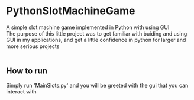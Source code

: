 # PythonSlotMachineGame
A simple slot machine game implemented in Python with using GUI </br>
The purpose of this little project was to get familiar with buiding and using GUI in my applications, and get a little confidence in python for larger and more serious projects </br></br>
## How to run</br>
Simply run 'MainSlots.py' and you will be greeted with the gui that you can interact with

